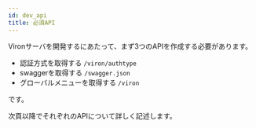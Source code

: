 ```yaml
---
id: dev_api
title: 必須API
---
```


Vironサーバを開発するにあたって、まず3つのAPIを作成する必要があります。

- 認証方式を取得する `/viron/authtype`
- swaggerを取得する `/swagger.json`
- グローバルメニューを取得する `/viron`

です。

次頁以降でそれぞれのAPIについて詳しく記述します。
